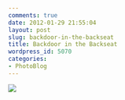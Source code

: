 ```yaml
---
comments: true
date: 2012-01-29 21:55:04
layout: post
slug: backdoor-in-the-backseat
title: Backdoor in the Backseat
wordpress_id: 5070
categories:
- PhotoBlog
---
```


![](http://ryanfitzer.com/main/wp-content/uploads/2012/01/backdoor-backseat.jpg)
